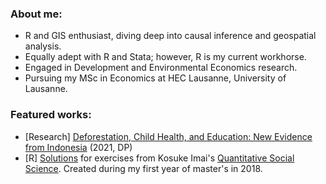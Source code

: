 ### About me: 
- R and GIS enthusiast, diving deep into causal inference and geospatial analysis.
- Equally adept with R and Stata; however, R is my current workhorse.
- Engaged in Development and Environmental Economics research.
- Pursuing my MSc in Economics at HEC Lausanne, University of Lausanne.

### Featured works: 
- [Research] [Deforestation, Child Health, and Education: New Evidence from Indonesia](https://csrdadps.com/api/files/4/43ee51dc-08b9-413e-a953-3d3e9a7e7c96.pdf) (2021, DP)
- [R] [Solutions](https://github.com/TakaakiKishida/Textbook-Solution-Code-for-Quantitative-Social-Science-An-Introduction) for exercises from Kosuke Imai's [Quantitative Social Science](https://press.princeton.edu/books/quantitative-social-science). Created during my first year of master's in 2018.


<!--
**TakaakiKishida/TakaakiKishida** is a ✨ _special_ ✨ repository because its `README.md` (this file) appears on your GitHub profile.

Here are some ideas to get you started:

- 🔭 I’m currently working on ...
- 🌱 I’m currently learning ...
- 👯 I’m looking to collaborate on ...
- 🤔 I’m looking for help with ...
- 💬 Ask me about ...
- 📫 How to reach me: ...
- 😄 Pronouns: ...
- ⚡ Fun fact: ...
-->
